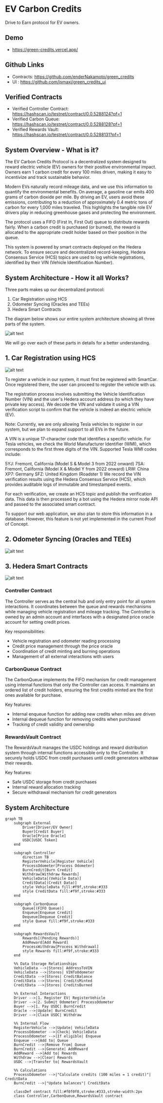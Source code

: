 # EV Carbon Credits 

Drive to Earn protocol for EV owners.

## Demo
* https://green-credits.vercel.app/

## Github Links
* Contracts: https://github.com/enderNakamoto/green_credits
* UI : https://github.com/jsmaxi/green_credits_ui

## Verified Contracts
* Verified Controller Contract: https://hashscan.io/testnet/contract/0.0.5288124?pf=1
* Verified Carbon Queue: https://hashscan.io/testnet/contract/0.0.5288128?pf=1
* Verified Rewards Vault: https://hashscan.io/testnet/contract/0.0.5288131?pf=1

## System Overview - What is it?

The EV Carbon Credits Protocol is a decentralized system designed to reward electric vehicle (EV) owners for their positive environmental impact. Owners earn 1 carbon credit for every 100 miles driven, making it easy to incentivize and track sustainable behavior.

Modern EVs naturally record mileage data, and we use this information to quantify the environmental benefits. On average, a gasoline car emits 400 grams of carbon dioxide per mile. By driving an EV, users avoid these emissions, contributing to a reduction of approximately 0.4 metric tons of carbon for every 1,000 miles traveled. This highlights the tangible role EV drivers play in reducing greenhouse gases and protecting the environment.

The protocol uses a FIFO (First In, First Out) queue to distribute rewards fairly. When a carbon credit is purchased (or burned), the reward is allocated to the appropriate credit holder based on their position in the queue.

This system is powered by smart contracts deployed on the Hedera network. To ensure secure and decentralized record-keeping, Hedera Consensus Service (HCS) topics are used to log vehicle registrations, identified by their VIN (Vehicle Identification Number).

## System Architecture - How it all Works?

Three parts makes up our decentralized protocol:

1. Car Registration using HCS 
2. Odometer Syncing (Oracles and TEEs)
3. Hedera Smart Contracts 

The diagram below shows our entire system architecture showing all three parts of the system.

![alt text](image.png)

We will go over each of these parts in details for a better understanding.

## 1. Car Registration using HCS

![alt text](image-1.png)

To register a vehicle in our system, it must first be registered with SmartCar. Once registered there, the user can proceed to register the vehicle with us.

The registration process involves submitting the Vehicle Identification Number (VIN) and the user's Hedera account address (to which they have private key access). We decode the VIN and validate it using a VIN verification script to confirm that the vehicle is indeed an electric vehicle (EV).

Note: Currently, we are only allowing Tesla vehicles to register in our system, but we plan to expand support to all EVs in the future.

A VIN is a unique 17-character code that identifies a specific vehicle. For Tesla vehicles, we check the World Manufacturer Identifier (WMI), which corresponds to the first three digits of the VIN. Supported Tesla WMI codes include:

5YJ: Fremont, California (Model S & Model 3 from 2022 onward)
7SA: Fremont, California (Model X & Model Y from 2022 onward)
LRW: China
XP7: Germany
SFZ: United Kingdom (Roadster 1)
We record the VIN verification results using the Hedera Consensus Service (HCS), which provides auditable logs of immutable and timestamped events.

For each verification, we create an HCS topic and publish the verification data. This data is then processed by a bot using the Hedera mirror node API and passed to the associated smart contract.

To support our web application, we also plan to store this information in a database. However, this feature is not yet implemented in the current Proof of Concept.

## 2. Odometer Syncing (Oracles and TEEs)

![alt text](image-2.png)


## 3. Hedera Smart Contracts

![alt text](image-3.png)

### Controller Contract
The Controller serves as the central hub and only entry point for all system interactions. It coordinates between the queue and rewards mechanisms while managing vehicle registration and mileage tracking. The Controller is owned by an admin account and interfaces with a designated price oracle account for setting credit prices.

Key responsibilities:
- Vehicle registration and odometer reading processing
- Credit price management through the price oracle
- Coordination of credit minting and burning operations
- Management of all external interactions with users

### CarbonQueue Contract 
The CarbonQueue implements the FIFO mechanism for credit management using internal functions that only the Controller can access. It maintains an ordered list of credit holders, ensuring the first credits minted are the first ones available for purchase.

Key features:
- Internal enqueue function for adding new credits when miles are driven
- Internal dequeue function for removing credits when purchased
- Tracking of credit validity and ownership

### RewardsVault Contract
The RewardsVault manages the USDC holdings and reward distribution system through internal functions accessible only to the Controller. It securely holds USDC from credit purchases until credit generators withdraw their rewards.

Key features:
- Safe USDC storage from credit purchases
- Internal reward allocation tracking
- Secure withdrawal mechanism for credit generators

## System Architecture

```mermaid
graph TB
    subgraph External
        Driver[Driver/EV Owner]
        Buyer[Credit Buyer]
        Oracle[Price Oracle]
        USDC[USDC Token]
    end

    subgraph Controller
        direction TB
        RegisterVehicle[Register Vehicle]
        ProcessOdometer[Process Odometer]
        BurnCredit[Burn Credit]
        Withdraw[Withdraw Rewards]
        VehicleData[(Vehicle Data)]
        CreditData[(Credit Data)]
        style VehicleData fill:#f9f,stroke:#333
        style CreditData fill:#f9f,stroke:#333
    end

    subgraph CarbonQueue
        Queue[(FIFO Queue)]
        Enqueue[Enqueue Credit]
        Dequeue[Dequeue Credit]
        style Queue fill:#f9f,stroke:#333
    end

    subgraph RewardsVault
        Rewards[(Pending Rewards)]
        AddReward[Add Reward]
        ProcessWithdraw[Process Withdrawal]
        style Rewards fill:#f9f,stroke:#333
    end

    %% Data Storage Relationships
    VehicleData -->|Stores| AddressToVIN
    VehicleData -->|Stores| VINToOdometer
    CreditData -->|Stores| CreditBalance
    CreditData -->|Stores| CreditsMinted
    CreditData -->|Stores| CreditsBurned

    %% External Interactions
    Driver -->|1. Register EV| RegisterVehicle
    Driver -->|2. Submit Odometer| ProcessOdometer
    Buyer -->|1. Pay USDC| BurnCredit
    Oracle -->|Update| BurnCredit
    Driver -->|Claim USDC| Withdraw

    %% Internal Flow
    RegisterVehicle -->|Update| VehicleData
    ProcessOdometer -->|Check| VehicleData
    ProcessOdometer -->|If eligible| Enqueue
    Enqueue -->|Add to| Queue
    BurnCredit -->|Remove from| Queue
    BurnCredit -->|Generate| AddReward
    AddReward -->|Add to| Rewards
    Withdraw -->|Clear| Rewards
    USDC -->|Transfer to| RewardsVault

    %% Calculations
    ProcessOdometer -->|"Calculate credits (100 miles = 1 credit)"| CreditData
    BurnCredit -->|"Update balances"| CreditData

    classDef contract fill:#f0f0f0,stroke:#333,stroke-width:2px
    class Controller,CarbonQueue,RewardsVault contract
```